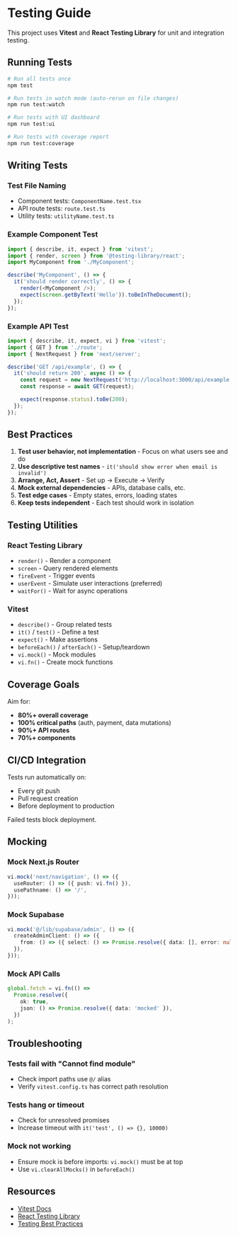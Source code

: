 # Testing Guide

This project uses **Vitest** and **React Testing Library** for unit and integration testing.

## Running Tests

```bash
# Run all tests once
npm test

# Run tests in watch mode (auto-rerun on file changes)
npm run test:watch

# Run tests with UI dashboard
npm run test:ui

# Run tests with coverage report
npm run test:coverage
```

## Writing Tests

### Test File Naming
- Component tests: `ComponentName.test.tsx`
- API route tests: `route.test.ts`
- Utility tests: `utilityName.test.ts`

### Example Component Test

```typescript
import { describe, it, expect } from 'vitest';
import { render, screen } from '@testing-library/react';
import MyComponent from './MyComponent';

describe('MyComponent', () => {
  it('should render correctly', () => {
    render(<MyComponent />);
    expect(screen.getByText('Hello')).toBeInTheDocument();
  });
});
```

### Example API Test

```typescript
import { describe, it, expect, vi } from 'vitest';
import { GET } from './route';
import { NextRequest } from 'next/server';

describe('GET /api/example', () => {
  it('should return 200', async () => {
    const request = new NextRequest('http://localhost:3000/api/example');
    const response = await GET(request);

    expect(response.status).toBe(200);
  });
});
```

## Best Practices

1. **Test user behavior, not implementation** - Focus on what users see and do
2. **Use descriptive test names** - `it('should show error when email is invalid')`
3. **Arrange, Act, Assert** - Set up → Execute → Verify
4. **Mock external dependencies** - APIs, database calls, etc.
5. **Test edge cases** - Empty states, errors, loading states
6. **Keep tests independent** - Each test should work in isolation

## Testing Utilities

### React Testing Library
- `render()` - Render a component
- `screen` - Query rendered elements
- `fireEvent` - Trigger events
- `userEvent` - Simulate user interactions (preferred)
- `waitFor()` - Wait for async operations

### Vitest
- `describe()` - Group related tests
- `it()` / `test()` - Define a test
- `expect()` - Make assertions
- `beforeEach()` / `afterEach()` - Setup/teardown
- `vi.mock()` - Mock modules
- `vi.fn()` - Create mock functions

## Coverage Goals

Aim for:
- **80%+ overall coverage**
- **100% critical paths** (auth, payment, data mutations)
- **90%+ API routes**
- **70%+ components**

## CI/CD Integration

Tests run automatically on:
- Every git push
- Pull request creation
- Before deployment to production

Failed tests block deployment.

## Mocking

### Mock Next.js Router
```typescript
vi.mock('next/navigation', () => ({
  useRouter: () => ({ push: vi.fn() }),
  usePathname: () => '/',
}));
```

### Mock Supabase
```typescript
vi.mock('@/lib/supabase/admin', () => ({
  createAdminClient: () => ({
    from: () => ({ select: () => Promise.resolve({ data: [], error: null }) }),
  }),
}));
```

### Mock API Calls
```typescript
global.fetch = vi.fn(() =>
  Promise.resolve({
    ok: true,
    json: () => Promise.resolve({ data: 'mocked' }),
  })
);
```

## Troubleshooting

### Tests fail with "Cannot find module"
- Check import paths use `@/` alias
- Verify `vitest.config.ts` has correct path resolution

### Tests hang or timeout
- Check for unresolved promises
- Increase timeout with `it('test', () => {}, 10000)`

### Mock not working
- Ensure mock is before imports: `vi.mock()` must be at top
- Use `vi.clearAllMocks()` in `beforeEach()`

## Resources

- [Vitest Docs](https://vitest.dev/)
- [React Testing Library](https://testing-library.com/react)
- [Testing Best Practices](https://kentcdodds.com/blog/common-mistakes-with-react-testing-library)
